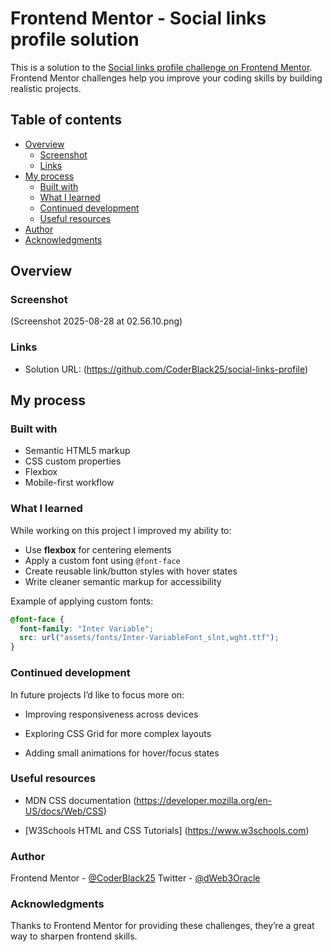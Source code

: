 # Frontend Mentor - Social links profile solution

This is a solution to the [Social links profile challenge on Frontend Mentor](https://www.frontendmentor.io/challenges/social-links-profile-UG32l9m6dQ). Frontend Mentor challenges help you improve your coding skills by building realistic projects.

## Table of contents

- [Overview](#overview)
  - [Screenshot](#screenshot)
  - [Links](#links)
- [My process](#my-process)
  - [Built with](#built-with)
  - [What I learned](#what-i-learned)
  - [Continued development](#continued-development)
  - [Useful resources](#useful-resources)
- [Author](#author)
- [Acknowledgments](#acknowledgments)

## Overview

### Screenshot

(Screenshot 2025-08-28 at 02.56.10.png)

### Links

- Solution URL: (https://github.com/CoderBlack25/social-links-profile)

## My process

### Built with

- Semantic HTML5 markup
- CSS custom properties
- Flexbox
- Mobile-first workflow

### What I learned

While working on this project I improved my ability to:

- Use **flexbox** for centering elements
- Apply a custom font using `@font-face`
- Create reusable link/button styles with hover states
- Write cleaner semantic markup for accessibility

Example of applying custom fonts:

```css
@font-face {
  font-family: "Inter Variable";
  src: url("assets/fonts/Inter-VariableFont_slnt,wght.ttf");
}
```

### Continued development

In future projects I’d like to focus more on:

- Improving responsiveness across devices

- Exploring CSS Grid for more complex layouts

- Adding small animations for hover/focus states

### Useful resources

- MDN CSS documentation (https://developer.mozilla.org/en-US/docs/Web/CSS)

- [W3Schools HTML and CSS Tutorials] (https://www.w3schools.com)

### Author

Frontend Mentor - [@CoderBlack25](https://www.frontendmentor.io/profile/CoderBlack25)
Twitter - [@dWeb3Oracle](https://x.com/dWeb3Oracle)

### Acknowledgments

Thanks to Frontend Mentor for providing these challenges, they’re a great way to sharpen frontend skills.
